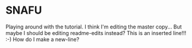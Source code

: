 # SNAFU
Playing around with the tutorial.
I think I'm editing the master copy...
But maybe I should be editing readme-edits instead?
This is an inserted line!!!  :-)
How do I make a new-line?
